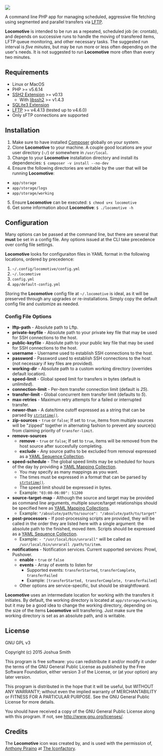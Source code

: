 <img src="https://s3.amazonaws.com/stemwinder-pub/locomotive/locomotive-banner.png">

A command line PHP app for managing scheduled, aggressive file fetching
using segmented and parallel transfers via [LFTP](http://lftp.yar.ru).

**Locomotive** is intended to be run as a repeated, scheduled job (ie: crontab), and
depends on successive runs to handle the moving of transfered items, LFTP queue monitoring,
and other necessary tasks. The suggested run interval is *five minutes*, but may be run more
or less often depending on the user's needs. It is not suggested to run **Locomotive** more
often than every two minutes.

Requirements
------------

* Linux or MacOS
* PHP >= v5.6.14
* [SSH2 Extension](http://www.php.net/manual/en/book.ssh2.php) >= v0.13
  * With [libssh2](https://www.libssh2.org) >= v1.4.3
* [SQLite3 Extension](http://php.net/manual/en/book.sqlite3.php)
* [LFTP](http://lftp.yar.ru) >= v4.4.13 (tested up to v4.6.0)
* Only sFTP connections are supported

Installation
------------

1. Make sure to have installed [Composer](https://getcomposer.org/) globally on
your system.
2. Clone **Locomotive** to your machine. A couple good locations are your user
directory (`~/`) or somewhere in `/usr/local`.
3. Change to your **Locomotive** installation directory and install its
dependencies: `$ composer -v install --no-dev`
4. Ensure the following directories are writable by the user that will be
running **Locomotive**:
  * `app/storage`
  * `app/storage/logs`
  * `app/storage/working`
5. Ensure **Locomotive** can be executed: `$ chmod u+x locomotive`
6. Get some information about **Locomotive**: `$ ./locomotive -h`

Configuration
-------------

Many options can be passed at the command line, but there are several that **must**
be set in a config file. Any options issued at the CLI take precedence over
config file settings.

**Locomotive** looks for configuraiton files in YAML format in the following
locations, ordered by precedence:

1. `~/.config/locomotive/config.yml`
1. `~/.locomotive`
2. `config.yml`
3. `app/default-config.yml`

Storing the **Locomotive** config file at `~/.locomotive` is ideal, as it will
be preserved through any upgrades or re-installations. Simply copy the default
config file and customize as needed.

### Config File Options

* **lftp-path** - Absolute path to Lftp.
* **private-keyfile** - Absolute path to your private key file that may be used for SSH connections to the host.
* **public-keyfile** - Absolute path to your public key file that may be used for SSH connections to the host.
* **username** - Username used to establish SSH connections to the host.
* **password** - Password used to establish SSH connections to the host (not necessary if key files are provided).
* **working-dir** - Absolute path to a custom working directory (overrides default location).
* **speed-limit** - Global speed limit for transfers in bytes (default is *unlimited*).
* **connection-limit** - Per-item transfer connection limit (default is *25*).
* **transfer-limit** - Global concurrent item transfer limit (defaults to *5*).
* **max-retries** - Maximum retry attempts for a failed or interrupted transfer.
* **newer-than** - A date/time cutoff expressed as a string that can be parsed by [`strtotime()`](http://php.net/manual/en/function.strtotime.php).
* **zip-sources** - `true` or `false`; If set to `true`, items from multiple sources will be "zipped" together in alternating fashion to prevent any source(s) from claiming priority of `transfer-limit`.
* **remove-sources**
  * **remove** - `true` or `false`; If set to `true`, items will be removed from the host source after succesfully completing.
  * **exclude** - Any source paths to be excluded from removal expressed as a [YAML Sequence Collection](https://symfony.com/doc/current/components/yaml/yaml_format.html#collections).
* **speed-schedule** - The global speed limits may be scheduled for hours of the day by providing a [YAML Mapping Collection](https://symfony.com/doc/current/components/yaml/yaml_format.html#collections).
  * You may specify as many mappings as you want.
  * The times must be expressed in a format that can be parsed by [`strtotime()`](http://php.net/manual/en/function.strtotime.php).
  * The speed limit should be expressed in bytes.
  * Example: `"03:00-06:00": 51200`
* **source-target-map** - Although the source and target may be provided as command line arguments, multiple source/target relationships should be specified here as [YAML Mapping Collections](https://symfony.com/doc/current/components/yaml/yaml_format.html#collections).
  * Example: `"/absolute/path/to/source": "/absolute/path/to/target"`
* **post-processors** - If post-processing scripts are provided, they will be called in the order they are listed here with a single argument: the absolute path to the finished, moved item. Scripts should be expressed as a [YAML Sequence Collection](https://symfony.com/doc/current/components/yaml/yaml_format.html#collections).
  * Example: `- "/usr/local/bin/unrarall"` will be called as `/usr/local/bin/unrarall /path/to/item`.
* **notifications** - Notification services. Current supported services: Prowl, Pushover.
  * **enable** - `true` or `false`
  * **events** - Array of events to listen for
    * Supported events: `transferStarted`, `transferComplete`, `transferFailed`
    * Example: `[transferStarted, transferComplete, transferFailed]`
  * Other options are service-specific, but should be straightfoward.

**Locomotive** uses an intermediate location for working with the transfers it
initiates. By default, the working directory is located at `app/storage/working`,
but it may be a good idea to change the working directory, depending on the
size of the items **Locomotive** will transfering. Just make sure the working
directory is set as an absolute path, and is writable.

License
-------------

GNU GPL v3

Copyright (c) 2015 Joshua Smith

This program is free software: you can redistribute it and/or modify
it under the terms of the GNU General Public License as published by
the Free Software Foundation, either version 3 of the License, or
(at your option) any later version.

This program is distributed in the hope that it will be useful,
but WITHOUT ANY WARRANTY; without even the implied warranty of
MERCHANTABILITY or FITNESS FOR A PARTICULAR PURPOSE. See the
GNU General Public License for more details.

You should have received a copy of the GNU General Public License
along with this program. If not, see <http://www.gnu.org/licenses/>.

Credits
----------

The **Locomotive** icon was created by, and is used with the permission of, [Anthony Piraino](http://anthonypiraino.com/)
at [The Iconfactory](https://iconfactory.com/).
